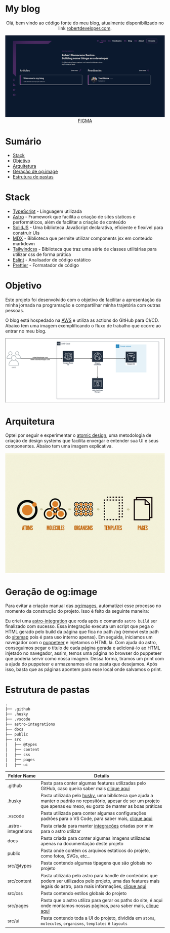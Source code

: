 # My blog

<p align="center"> Olá, bem vindo ao código fonte do meu blog, atualmente disponibilizado no link <a href="https://robertdeveloper.com">robertdeveloper.com</a>.</p>

<div align="center">
    <img src="./docs/preview.png" alt="Print of preview of my blog" />
    <a href="https://www.figma.com/file/Xa0mSgJCe0qiXA2BG6x6P2/Blog?type=design&node-id=0%3A1&mode=design&t=PMHxU5viEarNNd9B-1">FIGMA</a>
</div>



# Sumário

- [Stack](#stack)
- [Objetivo](#objetivo)
- [Arquitetura](#arquitetura)
- [Geração de og:image](#geração-de-ogimages)
- [Estrutura de pastas](#estrutura-de-pastas)

# Stack

- [TypeScript](https://www.typescriptlang.org/) - Linguagem utilizada
- [Astro](https://astro.build/) - Framework que facilita a criação de sites staticos e performáticos, além de facilitar a criação de conteúdo
- [SolidJS](https://www.solidjs.com/) - Uma biblioteca JavaScript declarativa, eficiente e flexível para construir UIs
- [MDX](https://mdxjs.com/) - Biblioteca que permite utilizar components jsx em conteúdo markdown
- [Tailwindcss](https://tailwindcss.com) - Biblioteca que traz uma série de classes utilitárias para utilizar css de forma prática
- [Eslint](https://eslint.org/) - Analisador de código estático
- [Prettier](https://prettier.io/) - Formatador de código

# Objetivo

Este projeto foi desenvolvido com o objetivo de facilitar a apresentação da minha jornada na programação e compartilhar minha trajetória com outras pessoas.

O blog está hospedado na [AWS](https://aws.amazon.com/) e utiliza as actions do GitHub para CI/CD. Abaixo tem uma imagem exemplificando o fluxo de trabalho que ocorre ao entrar no meu blog.

<div align="center">
    <img src="./docs/diagrama-blog-fluxo-de-trabalho.png" alt="Image that explain the work flow that occurs when anyone enter in my blog" />
</div>

# Arquitetura

Optei por seguir e experimentar o [atomic design](https://bradfrost.com/blog/post/atomic-web-design/), uma metodologia de criação de design systems que facilita enxergar e entender sua UI e seus componentes. Abaixo tem uma imagem explicativa.

<div align="center">
    <img src="./docs/atomic-design.png" alt="Image that explain atomic design">
</div>

# Geração de og:image

Para evitar a criação manual das [og:images](https://www.freecodecamp.org/portuguese/news/o-que-e-open-graph-e-como-posso-utiliza-lo-no-meu-site-da-web/), automatizei esse processo no momento da construção do projeto. Isso é feito da seguinte maneira:

Eu criei uma [astro-integration](https://docs.astro.build/en/reference/integrations-reference/) que roda após o comando `astro build` ser finalizado com sucesso. Essa integração executa um script que pega o HTML gerado pelo build da página que fica no path /og (removi este path do [sitemap](https://developers.google.com/search/docs/crawling-indexing/sitemaps/overview?hl=pt-br#:~:text=A%20sitemap%20is%20a%20file,crawl%20your%20site%20more%20efficiently) pois é para uso interno apenas). Em seguida, iniciamos um navegador com o [puppeteer](https://pptr.dev/) e injetamos o HTML lá. Com ajuda do astro, conseguimos pegar o título de cada página gerada e adicioná-lo ao HTML injetado no navegador, assim, temos uma página no browser do puppeteer que poderia servir como nossa imagem. Dessa forma, tiramos um print com a ajuda do puppeteer e armazenamos ele na pasta que desejamos. Após isso, basta que as páginas apontem para esse local onde salvamos o print.

# Estrutura de pastas

```
.
├── .github
├── .husky
├── .vscode
├── astro-integrations
├── docs
├── public
├── src
│   ├── @types
│   ├── content
│   ├── css
│   ├── pages
│   ├── ui
```

| Folder Name | Details |
| ----------- | ------- |
| .github | Pasta para conter algumas features utilizadas pelo GitHub, caso queira saber mais [clique aqui](https://www.freecodecamp.org/news/how-to-use-the-dot-github-repository/) |
| .husky | Pasta utilizada pelo [husky](https://typicode.github.io/husky/), uma biblioteca que ajuda a manter o padrão no repositório, apesar de ser um projeto que apenas eu mexo, eu gosto de manter as boas práticas |
| .vscode | Pasta utilizada para conter algumas configurações padrões para o VS Code, para saber mais, [clique aqui](https://code.visualstudio.com/docs/getstarted/settings#:~:text=Note%3A%20A%20VS%20Code%20%22workspace,feature%20called%20Multi%2Droot%20workspaces.) |
| .astro-integrations | Pasta criada para manter [integrações](https://docs.astro.build/en/reference/integrations-reference/) criadas por mim para o astro utilizar |
| docs | Pasta criada para conter algumas imagens utilizadas apenas na documentação deste projeto |
| public | Pasta onde contém os arquivos estáticos do projeto, como fotos, SVGs, etc... |
| src/@types | Pasta contendo algumas tipagens que são globais no projeto |
| src/content | Pasta utilizada pelo astro para handle de conteúdos que podem ser utilizados pelo projeto, uma das features mais legais do astro, para mais informações, [clique aqui](https://docs.astro.build/en/guides/content-collections/) |
| src/css | Pasta contendo estilos globais do projeto |
| src/pages | Pasta que o astro utiliza para gerar os paths do site, é aqui onde montamos nossas páginas, para saber mais, [clique aqui](https://docs.astro.build/en/core-concepts/astro-pages/) |
| src/ui | Pasta contendo toda a UI do projeto, dividida em `atoms`, `molecules`, `organisms`, `templates` e `layouts` |